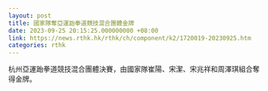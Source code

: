 ```yaml
---
layout: post
title: 國家隊奪亞運跆拳道競技混合團體金牌
date: 2023-09-25 20:15:25.000000000 +08:00
link: https://news.rthk.hk/rthk/ch/component/k2/1720019-20230925.htm
categories: rthk
---
```


杭州亞運跆拳道競技混合團體決賽，由國家隊崔陽、宋潔、宋兆祥和周澤琪組合奪得金牌。
